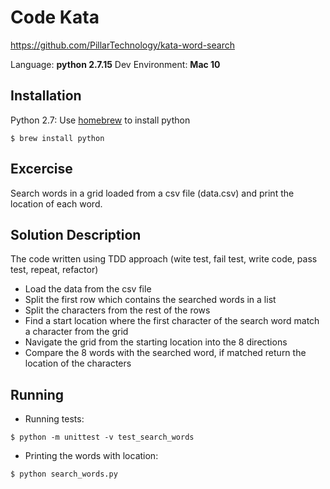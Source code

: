# Code Kata
https://github.com/PillarTechnology/kata-word-search

Language: **python 2.7.15**
Dev Environment: **Mac 10**

## Installation

Python 2.7: Use [homebrew](http://mxcl.github.com/homebrew/) to install python 
```
$ brew install python
```
## Excercise
Search words in a grid loaded from a csv file (data.csv) and print the location of each word.

## Solution Description
The code written using TDD approach (wite test, fail test, write code, pass test, repeat, refactor)

- Load the data from the csv file
- Split the first row which contains the searched words in a list
- Split the characters from the rest of the rows
- Find a start location where the first character of the search word match a character from the grid
- Navigate the grid from the starting location into the 8 directions
- Compare the 8 words with the searched word, if matched return the location of the characters 

## Running

- Running tests:
```
$ python -m unittest -v test_search_words
```
- Printing the words with location:
```
$ python search_words.py
```
